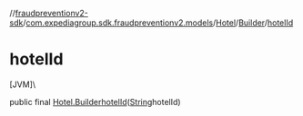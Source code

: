 //[fraudpreventionv2-sdk](../../../../index.md)/[com.expediagroup.sdk.fraudpreventionv2.models](../../index.md)/[Hotel](../index.md)/[Builder](index.md)/[hotelId](hotel-id.md)

# hotelId

[JVM]\

public final [Hotel.Builder](index.md)[hotelId](hotel-id.md)([String](https://docs.oracle.com/javase/8/docs/api/java/lang/String.html)hotelId)

